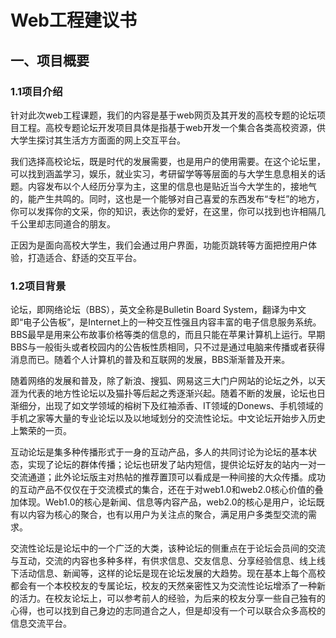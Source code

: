 # Web工程建议书

## 一、项目概要
### 1.1项目介绍

针对此次web工程课题，我们的内容是基于web网页及其开发的高校专题的论坛项目工程。高校专题论坛开发项目具体是指基于web开发一个集合各类高校资源，供大学生探讨其生活方方面面的网上交互平台。
  
  我们选择高校论坛，既是时代的发展需要，也是用户的使用需要。在这个论坛里，可以找到涵盖学习，娱乐，就业实习，考研留学等等层面的与大学生息息相关的话题。内容发布以个人经历分享为主，这里的信息也是贴近当今大学生的，接地气的，能产生共鸣的。同时，这也是一个能够对自己喜爱的东西发布“专栏”的地方，你可以发挥你的文采，你的知识，表达你的爱好，在这里，你可以找到也许相隔几千公里却志同道合的朋友。
  
  正因为是面向高校大学生，我们会通过用户界面，功能页跳转等方面把控用户体验，打造适合、舒适的交互平台。

### 1.2项目背景

  论坛，即网络论坛（BBS），英文全称是Bulletin Board System，翻译为中文即“电子公告板”，是Internet上的一种交互性强且内容丰富的电子信息服务系统。BBS最早是用来公布故事价格等类的信息的，而且只能在苹果计算机上运行。早期BBS与一般街头或者校园内的公告板性质相同，只不过是通过电脑来传播或者获得消息而已。随着个人计算机的普及和互联网的发展，BBS渐渐普及开来。

  随着网络的发展和普及，除了新浪、搜狐、网易这三大门户网站的论坛之外，以天涯为代表的地方性论坛以及猫扑等后起之秀逐渐兴起。随着不断的发展，论坛也日渐细分，出现了如文学领域的榕树下及红袖添香、IT领域的Donews、手机领域的手机之家等大量的专业论坛以及以地域划分的交流性论坛。中文论坛开始步入历史上繁荣的一页。

  互动论坛是集多种传播形式于一身的互动产品，多人的共同讨论为论坛的基本状态，实现了论坛的群体传播；论坛也研发了站内短信，提供论坛好友的站内一对一交流通道；此外论坛版主对热帖的推荐置顶可以看成是一种间接的大众传播。成功的互动产品不仅仅在于交流模式的集合，还在于对web1.0和web2.0核心价值的叠加体现。Web1.0的核心是新闻、信息等内容产品，web2.0的核心是用户，论坛既有以内容为核心的聚合，也有以用户为关注点的聚合，满足用户多类型交流的需求。

  交流性论坛是论坛中的一个广泛的大类，该种论坛的侧重点在于论坛会员间的交流与互动，交流的内容也多种多样，有供求信息、交友信息、分享经验信息、线上线下活动信息、新闻等，这样的论坛是现在论坛发展的大趋势。现在基本上每个高校都会有一个本校校友的专属论坛，校友的天然亲密性又为交流性论坛增添了一种新的活力。在校友论坛上，可以参考前人的经验，为后来的校友分享一些自己独有的心得，也可以找到自己身边的志同道合之人，但是却没有一个可以联合众多高校的信息交流平台。
